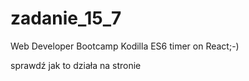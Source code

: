# zadanie_15_7
Web Developer Bootcamp Kodilla ES6 timer on React;-)

sprawdź jak to działa na stronie